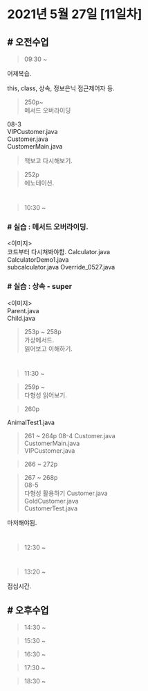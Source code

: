 # 2021년 5월 27일 [11일차]

## # 오전수업

> 09:30 ~

어제복습.  

this, class, 상속, 정보은닉 접근제어자 등.



> 250p~  
> 메서드 오버라이딩  

08-3   
VIPCustomer.java  
Customer.java  
CustomerMain.java  
> 책보고 다시해보기.

> 252p  
> 에노테이션.  




#

> 10:30 ~

### # 실습 : 메서드 오버라이딩.
<이미지>  
코드부터 다시쳐봐야함. 
Calculator.java  
CalculatorDemo1.java  
subcalculator.java
Override_0527.java  



### # 실습 : 상속 - super  
<이미지>  
Parent.java  
Child.java  


> 253p ~ 258p  
> 가상메서드.  
> 읽어보고 이해하기.  

#  
> 11:30 ~

> 259p ~  
> 다형성 읽어보기. 


> 260p  

AnimalTest1.java  


> 261 ~ 264p
08-4
Customer.java  
CustomerMain.java  
VIPCustomer.java  

> 266 ~ 272p


> 267 ~ 268p  
08-5  
다형성 활용하기
Customer.java  
GoldCustomer.java  
CustomerTest.java  

마저해야됨.


#  
> 12:30 ~




#  
> 13:20 ~

점심시간.

## # 오후수업

> 14:30 ~

> 15:30 ~ 

> 16:30 ~

> 17:30 ~

> 18:30 ~
